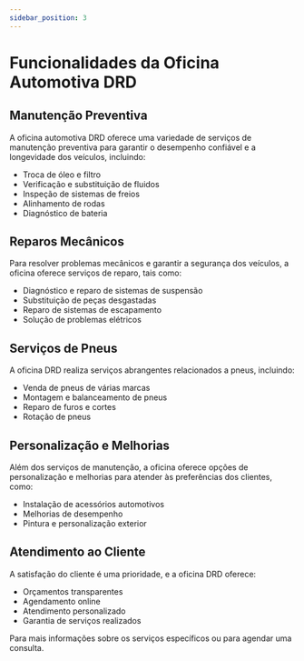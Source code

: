 ```yaml
---
sidebar_position: 3
---
```


# Funcionalidades da Oficina Automotiva DRD

## Manutenção Preventiva

A oficina automotiva DRD oferece uma variedade de serviços de manutenção preventiva para garantir o desempenho confiável e a longevidade dos veículos, incluindo:

- Troca de óleo e filtro
- Verificação e substituição de fluidos
- Inspeção de sistemas de freios
- Alinhamento de rodas
- Diagnóstico de bateria

## Reparos Mecânicos

Para resolver problemas mecânicos e garantir a segurança dos veículos, a oficina oferece serviços de reparo, tais como:

- Diagnóstico e reparo de sistemas de suspensão
- Substituição de peças desgastadas
- Reparo de sistemas de escapamento
- Solução de problemas elétricos

## Serviços de Pneus

A oficina DRD realiza serviços abrangentes relacionados a pneus, incluindo:

- Venda de pneus de várias marcas
- Montagem e balanceamento de pneus
- Reparo de furos e cortes
- Rotação de pneus

## Personalização e Melhorias

Além dos serviços de manutenção, a oficina oferece opções de personalização e melhorias para atender às preferências dos clientes, como:

- Instalação de acessórios automotivos
- Melhorias de desempenho
- Pintura e personalização exterior

## Atendimento ao Cliente

A satisfação do cliente é uma prioridade, e a oficina DRD oferece:

- Orçamentos transparentes
- Agendamento online
- Atendimento personalizado
- Garantia de serviços realizados

Para mais informações sobre os serviços específicos ou para agendar uma consulta.
